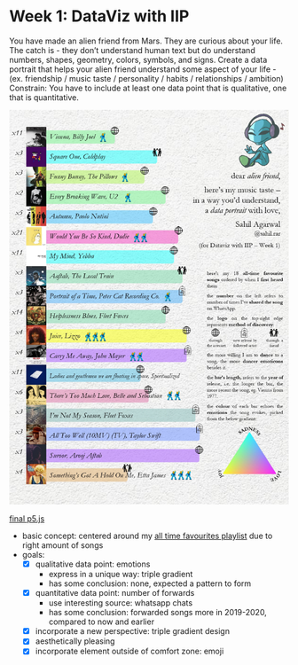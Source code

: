 # Week 1: DataViz with IIP

You have made an alien friend from Mars.
They are curious about your life. The catch is - they don’t understand human text but do understand numbers, shapes, geometry, colors, symbols, and signs.
Create a data portrait that helps your alien friend understand some aspect of your life -
(ex. friendship / music taste / personality / habits / relationships / ambition)
Constrain: You have to include at least one data point that is qualitative, one that is quantitative.

![](FinalFile.jpg)

[final p5.js](https://editor.p5js.org/Sahil_Agarwal/full/hb1mVgQXb)

- basic concept: centered around my [all time favourites playlist](https://open.spotify.com/playlist/3kW1TH8iSikbslp4YunyNy?si=13a57ac3bd2949a7) due to right amount of songs
- goals:
  - [x] qualitative data point: emotions
    - express in a unique way: triple gradient
    - has some conclusion: none, expected a pattern to form
  - [x] quantitative data point: number of forwards
    - use interesting source: whatsapp chats
    - has some conclusion: forwarded songs more in 2019-2020, compared to now and earlier
  - [x] incorporate a new perspective: triple gradient design
  - [x] aesthetically pleasing
  - [x] incorporate element outside of comfort zone: emoji
